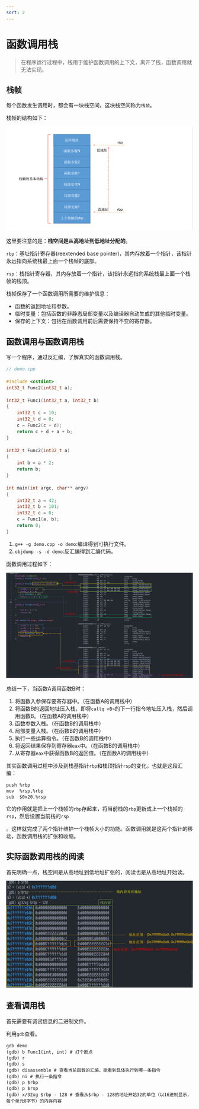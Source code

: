 ```yaml
---
sort: 2
---
```


# 函数调用栈

> 在程序运行过程中，栈用于维护函数调用的上下文，离开了栈，函数调用就无法实现。

## 栈帧

每个函数发生调用时，都会有一块栈空间，这块栈空间称为`栈帧`。

栈帧的结构如下：

![image-20220226161830034](https://raw.githubusercontent.com/AZMDDY/imgs/master/img/image-20220226161830034.png)

这里要注意的是：**栈空间是从高地址到低地址分配的**。

`rbp`：基址指针寄存器(reextended base pointer)，其内存放着一个指针，该指针永远指向系统栈最上面一个栈帧的底部。

`rsp`：栈指针寄存器，其内存放着一个指针，该指针永远指向系统栈最上面一个栈帧的栈顶。

栈帧保存了一个函数调用所需要的维护信息：

+ 函数的返回地址和参数。
+ 临时变量：包括函数的非静态局部变量以及编译器自动生成的其他临时变量。
+ 保存的上下文：包括在函数调用前后需要保持不变的寄存器。

## 函数调用与函数调用栈

写一个程序，通过反汇编，了解真实的函数调用栈。

```cpp
// demo.cpp

#include <cstdint>
int32_t Func2(int32_t a);

int32_t Func1(int32_t a, int32_t b)
{
    int32_t c = 10;
    int32_t d = 0;
    c = Func2(c + d);
    return c + d + a + b;
}

int32_t Func2(int32_t a)
{
    int b = a * 2;
    return b;
}

int main(int argc, char** argv)
{
    int32_t a = 42;
    int32_t b = 101;
    int32_t c = 0;
    c = Func1(a, b);
    return 0;
}
```

1. `g++ -g demo.cpp -o demo`:编译得到可执行文件。
2. `objdump -s -d demo`:反汇编得到汇编代码。



函数调用过程如下：

<img src="https://raw.githubusercontent.com/AZMDDY/imgs/master/img/image-20220226165700995.png" alt="image-20220226165700995"  />

总结一下，当函数A调用函数B时：

1. 将函数入参保存要寄存器中。（在函数A的调用栈中）
2. 将函数B的返回地址压入栈，即将`callq <B>`的下一行指令地址压入栈，然后调用函数B。（在函数A的调用栈中）
3. 函数参数入栈。（在函数B的调用栈中）
4. 局部变量入栈。（在函数B的调用栈中）
5. 执行一些运算指令。（在函数B的调用栈中）
6. 将返回结果保存到寄存器`eax`中。（在函数B的调用栈中）
7. 从寄存器`eax`中获得函数B的返回值。（在函数A的调用栈中）



其实函数调用过程中涉及到栈基指针`rbp`和栈顶指针`rsp`的变化。也就是这段汇编：

```assembly
push %rbp
mov  %rsp,%rbp
sub  $0x20,%rsp
```

它的作用就是把上一个栈帧的`rbp`存起来，将当前栈的`rbp`更新成上一个栈帧的`rsp`，然后设置当前栈的`rsp`

。这样就完成了两个指针维护一个栈帧大小的功能。函数调用就是这两个指针的移动，函数调用栈的扩张和收缩。



## 实际函数调用栈的阅读

首先明确一点，栈空间是从高地址到低地址扩张的，阅读也是从高地址开始读。

![image-20220226173501291](https://raw.githubusercontent.com/AZMDDY/imgs/master/img/image-20220226173501291.png)



## 查看调用栈

首先需要有调试信息的二进制文件。

利用`gdb`查看。

```shell
gdb demo
(gdb) b Func1(int, int) # 打个断点
(gdb) r 
(gdb) s 
(gdb) disassemble # 查看当前函数的汇编，能看到具体执行到哪一条指令
(gdb) ni # 执行一条指令
(gdb) p $rbp 
(gdb) p $rsp
(gdb) x/32xg $rbp - 128 # 查看从$rbp - 128的地址开始32的单位（以16进制显示，每个单元8字节）的内存内容
```

